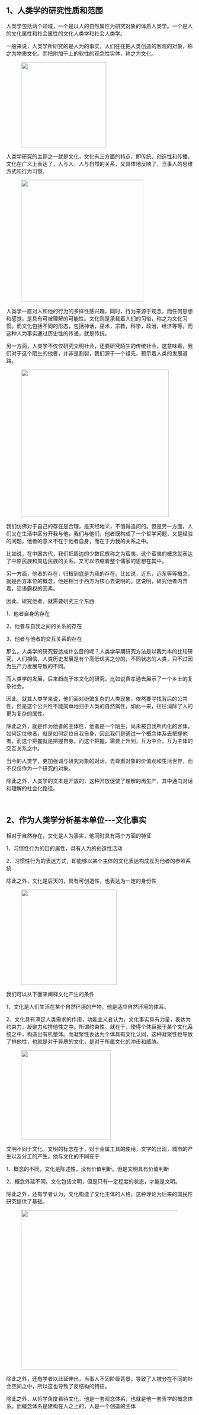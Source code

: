 <h2>1、人类学的研究性质和范围</h2><p>人类学包括两个领域，一个是以人的自然属性为研究对象的体质人类学。一个是人的文化属性和社会属性的文化人类学和社会人类学。</p><p>一般来说，人类学所研究的是人为的事实，人们往往把人类创造的客观的对象，称之为物质文化。而把附加于上的软性的观念性实体，称之为文化。</p><figure data-size="normal"><img src="https://pic2.zhimg.com/v2-f165f0d28f7ff3442c3a366617308a91_b.jpg" data-caption="" data-size="normal" data-rawwidth="230" data-rawheight="239" class="content_image" width="230"/></figure><p>人类学研究的主题之一就是文化，文化有三方面的特点，即传统、创造性和传播。文化在广义上表达了，人与人，人与自然的关系，又具体地反映了，当事人的思维方式和行为习惯。</p><figure data-size="normal"><img src="https://pic4.zhimg.com/v2-bca3989c690d07b46e2283a295c58baf_b.jpg" data-caption="" data-size="normal" data-rawwidth="330" data-rawheight="181" class="content_image" width="330"/></figure><p>人类学一直对人和他的行为的多样性感兴趣，同时，行为来源于观念，而任何思想和感觉，是具有可被理解的可能性。文化则是承载着人们的习俗，称之为文化习惯。而文化包括不同的形态，包括神话，巫术，宗教，科学，政治，经济等等。而这种人为事实通过历史性的传递，就是传统。</p><p>另一方面，人类学不仅仅研究文明社会，还要研究陌生的传统社会，这意味着，我们对于这个陌生的他者，并非是割裂，我们源于一个祖先，预示着人类的发展道路。</p><figure data-size="normal"><img src="https://pic3.zhimg.com/v2-17fdbffa420c730d975750d3c95437b2_b.jpg" data-caption="" data-size="normal" data-rawwidth="399" data-rawheight="219" class="content_image" width="399"/></figure><p>我们仿佛对于自己的存在是合理，是天经地义，不值得追问的。但是另一方面，人们又在生活中区分开我与他，我们与他们，他者既构成了一个哲学问题，又是经验的问题。他者的意义不在于他者自身，而在于为我的关系之中。</p><p>比如说，在中国古代，我们把周边的少数民族称之为蛮夷，这个蛮夷的概念就表达了中原民族和周边民族的关系。又可以浓缩着整个儒家的思想在其中。</p><p>另一方面，他者的存在，归根到底是为我的存在。比如说，近东，远东等等概念，就是西方本位的概念，他是相当于西方为核心去说明的。这说明，研究他者内含着，话语霸权的因素。</p><p>因此，研究他者，就需要研究三个东西</p><p>1、他者自身的存在</p><p>2、他者与自我之间的关系的存在</p><p>3、他者与他者的交互关系的存在</p><p>那么，人类学的研究要达成什么目的呢？人类学早期研究方法是以我为本的比较研究，人们相信，人类历史发展是有个高低优劣之分的，不同状态的人类，只不过因为生产力发展导致的不同。</p><p>而人类学的发展，后来趋向于本文化的研究，比如说费孝通去展示了一个乡土的复杂社会。</p><p>因此，就其人类学来说，他们面对纷繁复杂的人类现象，依然要寻找背后的公共性，但是这个公共性不能简单地归于人类的自然属性，如此一来，往往消除了人的更为复杂的属性。</p><p>除此之外，就是作为他者的主体性，他者是一个陌生，尚未被自我所内化的客体，如何定位他者，就是如何定位自我自身，因此我们是通过一个概念体系去把握他者，而这个把握就是把握自身。而这个把握，需要上升到，互为中介，互为主体的交互关系之中。</p><p>当今的人类学，更加强调与研究对象的对话，去尊重对象的价值观和生活世界，而不仅仅作为一个研究的对象。</p><p>除此之外，人类学的文本是开放的，这种开放促使了理解的再生产，其中通向对话和理解的社会化路径。</p><p class="ztext-empty-paragraph"><br/></p><h2>2、作为人类学分析基本单位---文化事实</h2><p>相对于自然存在，文化是人为事实，他同时具有两个方面的特征</p><p>1、习惯性行为的目的属性，具有人为的创造性活动</p><p>2、习惯性行为的表达方式，即能够以某个主体的文化表达构成互为他者的参照系统</p><p>除此之外，文化是后天的，具有可创造性，也表达为一定的身份性</p><figure data-size="normal"><img src="https://pic4.zhimg.com/v2-422468dd76f944e04cff0e355a9716f3_b.jpg" data-caption="" data-size="normal" data-rawwidth="258" data-rawheight="194" class="content_image" width="258"/></figure><p>我们可以从下面来阐释文化产生的条件</p><p>1、文化是人们生活在某个自然环境的产物，他是适应自然环境的体系。</p><p>2、文化具有满足人类需求的作用，功能主义者认为，文化事实具有力量，表达为约束力，凝聚力和排他性之中。所谓约束性，就在于，使得个体臣服于某个文化系统之中，构造出有机整体。而凝聚性表达为个体具有文化认同，这种凝聚性也导致了排他性，也就是对于异质的文化，是对于所属文化的冲击和威胁。</p><figure data-size="normal"><img src="https://pic1.zhimg.com/v2-0a973dc96dc5279e26a47ca72e5d24e8_b.jpg" data-caption="" data-size="normal" data-rawwidth="242" data-rawheight="259" class="content_image" width="242"/></figure><p>文明不同于文化。文明的标志在于，对于金属工具的使用，文字的出现，城市的产生以及分工的产生。他与文化的不同在于</p><p>1、概念的不同，文化是陈述性，没有价值判断。但是文明具有价值判断</p><p>2、概念外延不同。文化包括文明，但是只有一定程度的状态，才能是文明。</p><p>除此之外，还有学者认为，文化构造了文化主体的人格，这种理论为后来的国民性研究提供了基础。</p><figure data-size="normal"><img src="https://pic2.zhimg.com/v2-cf33074afc48d063a8f905139f735419_b.jpg" data-caption="" data-size="normal" data-rawwidth="431" data-rawheight="128" class="origin_image zh-lightbox-thumb" width="431" data-original="https://pic2.zhimg.com/v2-cf33074afc48d063a8f905139f735419_r.jpg"/></figure><p>除此之外，还有学者以此延伸出，当事人不同阶级背景，导致了人被分在不同的社会空间之中，所以这也导致了反结构的特征。</p><p>除此之外，从哲学角度看待文化，他是一套观念体系，也就是他一套哲学的概念体系。而概念体系是建构在人之上的，人是一个创造的主体</p><p></p><p></p>